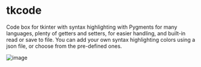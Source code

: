 # tkcode
Code box for tkinter with syntax highlighting with Pygments for many languages, plenty of getters and setters, for easier handling, and built-in read or save to file. You can add your own syntax highlighting colors using a json file, or choose from the pre-defined ones.

![image](https://user-images.githubusercontent.com/77941087/122824421-eae02f00-d2e0-11eb-96dc-8e9e7f83345c.png)
